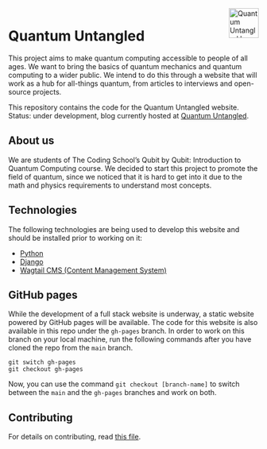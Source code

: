<img align="right" width="60" height="60" src="media/logo.png" alt="Quantum Untangled logo icon">

# Quantum Untangled
This project aims to make quantum computing accessible to people of all ages. We want to bring the basics of quantum mechanics and quantum computing to a wider public. We intend to do this through a website that will work as a hub for all-things quantum, from articles to interviews and open-source projects.

This repository contains the code for the Quantum Untangled website. Status: under development, blog currently hosted at [Quantum Untangled](https://medium.com/quantum-untangled).

## About us
We are students of The Coding School’s Qubit by Qubit: Introduction to Quantum Computing course. We decided to start this project to promote the field of quantum, since we noticed that it is hard to get into it due to the math and physics requirements to understand most concepts.

## Technologies
The following technologies are being used to develop this website and should be installed prior to working on it:
- [Python](https://www.python.org)
- [Django](https://www.djangoproject.com)
- [Wagtail CMS (Content Management System)](https://wagtail.io)

## GitHub pages
While the development of a full stack website is underway, a static website powered by GitHub pages will be available. The code for this website is also available in this repo under the `gh-pages` branch. In order to work on this branch on your local machine, run the following commands after you have cloned the repo from the `main` branch.

```
git switch gh-pages
git checkout gh-pages
```

Now, you can use the command `git checkout [branch-name]` to switch between the `main` and the `gh-pages` branches and work on both.

## Contributing
For details on contributing, read [this file](https://github.com/epelaaez/Quantum-Untangled/blob/main/CONTRIBUTING.md).
